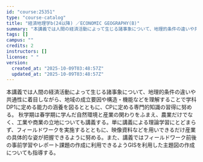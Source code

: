 ```yaml
---
id: "course:25351"
type: "course-catalog"
title: "経済地理学b(24以降) ／ECONOMIC GEOGRAPHY(B)"
summary: "本講義では人間の経済活動によって生じる諸事象について、地理的条件の違いや共通性に着目しながら、地域の成立要因や構造・機能などを理解することで学科DP1に定める能力の涵養を図るとともに、CPに定める専門的知識の習得に努める。 秋学期は春学期に…"
tags: []
campus: ""
credits: 2
instructors: []
license: " "
version:
  created_at: "2025-10-09T03:48:57Z"
  updated_at: "2025-10-09T03:48:57Z"
---
```


本講義では人間の経済活動によって生じる諸事象について、地理的条件の違いや共通性に着目しながら、地域の成立要因や構造・機能などを理解することで学科DP1に定める能力の涵養を図るとともに、CPに定める専門的知識の習得に努める。 秋学期は春学期に学んだ自然環境と産業の関わりをふまえ、農業だけでなく、工業や商業の立地についても講義する。単に講義による理論学習にとどまらず、フィールドワークを実施するとともに、映像資料などを用いできるだけ産業の具体的な姿が把握できるように努める。また、講義ではフィールドワーク前後の事前学習やレポート課題の作成に利用できるようGISを利用した主題図の作成についても指導する。
